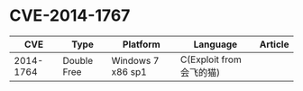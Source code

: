 # CVE-2014-1767

| CVE       | Type        | Platform          | Language                 | Article                                                     |
| --------- | ----------- | ----------------- | ------------------------ | ----------------------------------------------------------- |
| 2014-1764 | Double Free | Windows 7 x86 sp1 | C(Exploit from 会飞的猫) |
